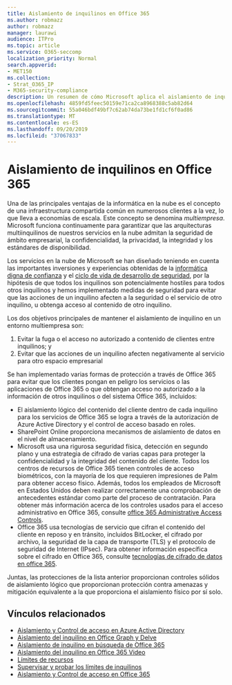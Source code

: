 ```yaml
---
title: Aislamiento de inquilinos en Office 365
ms.author: robmazz
author: robmazz
manager: laurawi
audience: ITPro
ms.topic: article
ms.service: O365-seccomp
localization_priority: Normal
search.appverid:
- MET150
ms.collection:
- Strat_O365_IP
- M365-security-compliance
description: Un resumen de cómo Microsoft aplica el aislamiento de inquilino para Office 365.
ms.openlocfilehash: 4859fd5feec50159e71ca2ca8968388c5ab82d64
ms.sourcegitcommit: 55a046bdf49bf7c62ab74da73be1fd1cf6f0ad86
ms.translationtype: MT
ms.contentlocale: es-ES
ms.lasthandoff: 09/20/2019
ms.locfileid: "37067833"
---
```

# <a name="tenant-isolation-in-office-365"></a>Aislamiento de inquilinos en Office 365

Una de las principales ventajas de la informática en la nube es el concepto de una infraestructura compartida común en numerosos clientes a la vez, lo que lleva a economías de escala. Este concepto se denomina *multiempresa*. Microsoft funciona continuamente para garantizar que las arquitecturas multiinquilinos de nuestros servicios en la nube admitan la seguridad de ámbito empresarial, la confidencialidad, la privacidad, la integridad y los estándares de disponibilidad.

Los servicios en la nube de Microsoft se han diseñado teniendo en cuenta las importantes inversiones y experiencias obtenidas de la [informática digna de confianza](https://www.microsoft.com/en-us/twc/default.aspx) y el [ciclo de vida de desarrollo de seguridad](http://www.microsoft.com/security/sdl/default.aspx), por la hipótesis de que todos los inquilinos son potencialmente hostiles para todos otros inquilinos y hemos implementado medidas de seguridad para evitar que las acciones de un inquilino afecten a la seguridad o el servicio de otro inquilino, u obtenga acceso al contenido de otro inquilino.

Los dos objetivos principales de mantener el aislamiento de inquilino en un entorno multiempresa son:
1.  Evitar la fuga o el acceso no autorizado a contenido de clientes entre inquilinos; y
2.  Evitar que las acciones de un inquilino afecten negativamente al servicio para otro espacio empresarial

Se han implementado varias formas de protección a través de Office 365 para evitar que los clientes pongan en peligro los servicios o las aplicaciones de Office 365 o que obtengan acceso no autorizado a la información de otros inquilinos o del sistema Office 365, incluidos:
- El aislamiento lógico del contenido del cliente dentro de cada inquilino para los servicios de Office 365 se logra a través de la autorización de Azure Active Directory y el control de acceso basado en roles.
- SharePoint Online proporciona mecanismos de aislamiento de datos en el nivel de almacenamiento.
- Microsoft usa una rigurosa seguridad física, detección en segundo plano y una estrategia de cifrado de varias capas para proteger la confidencialidad y la integridad del contenido del cliente. Todos los centros de recursos de Office 365 tienen controles de acceso biométricos, con la mayoría de los que requieren impresiones de Palm para obtener acceso físico. Además, todos los empleados de Microsoft en Estados Unidos deben realizar correctamente una comprobación de antecedentes estándar como parte del proceso de contratación. Para obtener más información acerca de los controles usados para el acceso administrativo en Office 365, consulte [office 365 Administrative Access Controls](office-365-administrative-access-controls-overview.md).
- Office 365 usa tecnologías de servicio que cifran el contenido del cliente en reposo y en tránsito, incluidos BitLocker, el cifrado por archivo, la seguridad de la capa de transporte (TLS) y el protocolo de seguridad de Internet (IPsec). Para obtener información específica sobre el cifrado en Office 365, consulte [tecnologías de cifrado de datos en office 365](/microsoft-365/compliance/office-365-encryption-in-the-microsoft-cloud-overview.md).

Juntas, las protecciones de la lista anterior proporcionan controles sólidos de aislamiento lógico que proporcionan protección contra amenazas y mitigación equivalente a la que proporciona el aislamiento físico por sí solo.

## <a name="related-links"></a>Vínculos relacionados
- [Aislamiento y Control de acceso en Azure Active Directory](office-365-isolation-in-azure-active-directory.md)
- [Aislamiento del inquilino en Office Graph y Delve](office-365-isolation-in-graph-and-delve.md)
- [Aislamiento de inquilino en búsqueda de Office 365](office-365-isolation-in-office-365-search.md)
- [Aislamiento del inquilino en Office 365 Video](office-365-isolation-in-office-365-video.md)
- [Límites de recursos](office-365-resource-limits.md)
- [Supervisar y probar los límites de inquilinos](office-365-monitoring-and-testing.md)
- [Aislamiento y Control de acceso en Office 365](office-365-isolation-in-office-365.md)